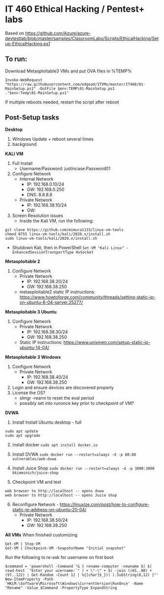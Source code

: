 # IT 460 Ethical Hacking / Pentest+ labs
Based on https://github.com/Azure/azure-devtestlab/blob/master/samples/ClassroomLabs/Scripts/EthicalHacking/Setup-EthicalHacking.ps1

## To run:
Download Metasploitable3 VMs and put OVA files in %TEMP%

```
Invoke-WebRequest "https://raw.githubusercontent.com/edgoad/ITVMs/master/IT460/01-MainSetup.ps1" -OutFile $env:TEMP\01-MainSetup.ps1
."$env:Temp\01-MainSetup.ps1"
```

If multiple reboots needed, restart the script after reboot


## Post-Setup tasks
**Desktop**
1. Windows Update + reboot several times
2. background

**KALI VM**
1. Full Install
   - Username/Password: justincase:Password01
2. Configure Network
   - Internal Network
     - IP: 192.168.0.10/24
     - GW: 192.168.0.250
     - DNS: 8.8.8.8
   - Private Network
     - IP: 192.168.38.10/24
     - GW: 
3. Screen Resolution issues
   - Inside the Kali VM, run the following:
```
git clone https://github.com/mimura1133/linux-vm-tools
chmod 0755 linux-vm-tools/kali/2020.x/install.sh
sudo linux-vm-tools/kali/2020.x/install.sh
```
   - Shutdown Kali, then in PowerShell
```Set-VM "Kali Linux" -EnhancedSessionTransportType HvSocket```

**Metasploitable 2**
1. Configure Network
   - Private Network
     - IP: 192.168.38.20/24
     - GW: 192.168.38.250
   - metasploitable2 static IP instructions: https://www.howtoforge.com/community/threads/setting-static-ip-on-ubuntu-8-04-server.25277/

**Metasploitable 3 Ubuntu**
1. Configure Network
   - Private Network
     - IP: 192.168.38.30/24
     - GW: 192.168.38.250
   - Static IP instructions: https://www.unixmen.com/setup-static-ip-ubuntu-14-04/ 

**Metasploitable 3 Windows**
1. Configure Network
   - Private Network
     - IP: 192.168.38.40/24
     - GW: 192.168.38.250
2. Login and ensure devices are discovered properly
3. License the OS?
   - slmgr -rearm to reset the eval period
   - possibly set into runonce key prior to checkpoint of VM?

**DVWA**
1. Install Install Ubuntu desktop - full
```
sudo apt update
sudo apt upgrade
```

2. install docker
`sudo apt install docker.io`

3. Install DVWA
`sudo docker run --restart=always -d -p 80:80 vulnerables/web-dvwa`

4. Install Juice Shop
`sudo docker run --restart=always -d -p 3000:3000 bkimminich/juice-shop`

5. Checkpoint VM and test
```
web browser to http://localhost -- opens dvwa
web browser to http://localhost -- opens Juice shop
```
6. Reconfigure Network - https://linuxize.com/post/how-to-configure-static-ip-address-on-ubuntu-20-04/
   - Private Network
     - IP: 192.168.38.50/24
     - GW: 192.168.38.250

**All VMs**
When finished customizing
```
Get-VM | Stop-VM
Get-VM | Checkpoint-VM -SnapshotName "Initial snapshot"
```
Run the following to re-ask for username on first boot
```
$command = 'powershell -Command "& { rename-computer -newname $( $( read-host `"Enter your username:`" ) + \"-\" + $( -join ((65..90) + (97..122) | Get-Random -Count 12 | %{[char]$_})) ).SubString(0,12) }"'
New-ItemProperty -Path 'HKLM:\Software\Microsoft\Windows\CurrentVersion\RunOnce' -Name "Rename" -Value $Command -PropertyType ExpandString
```
